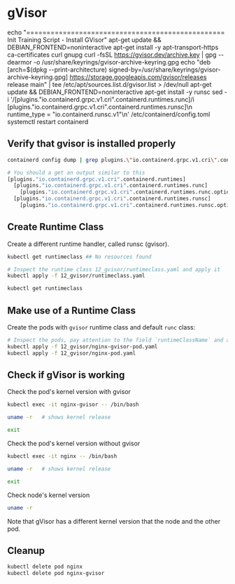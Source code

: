 # gVisor


echo "================================================= Init Training Script - Install GVisor"
apt-get update && DEBIAN_FRONTEND=noninteractive apt-get install -y apt-transport-https ca-certificates curl gnupg
curl -fsSL https://gvisor.dev/archive.key | gpg --dearmor -o /usr/share/keyrings/gvisor-archive-keyring.gpg
echo "deb [arch=$(dpkg --print-architecture) signed-by=/usr/share/keyrings/gvisor-archive-keyring.gpg] https://storage.googleapis.com/gvisor/releases release main" | tee /etc/apt/sources.list.d/gvisor.list > /dev/null
apt-get update && DEBIAN_FRONTEND=noninteractive apt-get install -y runsc
sed -i '/\[plugins."io.containerd.grpc.v1.cri".containerd.runtimes\.runc\]/i \
        [plugins."io.containerd.grpc.v1.cri".containerd.runtimes.runsc]\n          runtime_type = "io.containerd.runsc.v1"\n' /etc/containerd/config.toml
systemctl restart containerd


## Verify that gvisor is installed properly

```bash
containerd config dump | grep plugins.\"io.containerd.grpc.v1.cri\".containerd.runtimes

# You should a get an output similar to this
[plugins."io.containerd.grpc.v1.cri".containerd.runtimes]
  [plugins."io.containerd.grpc.v1.cri".containerd.runtimes.runc]
    [plugins."io.containerd.grpc.v1.cri".containerd.runtimes.runc.options]
  [plugins."io.containerd.grpc.v1.cri".containerd.runtimes.runsc]
    [plugins."io.containerd.grpc.v1.cri".containerd.runtimes.runsc.options]
```

## Create Runtime Class

Create a different runtime handler, called runsc (gvisor).

```bash
kubectl get runtimeclass ## No resources found

# Inspect the runtime class 12_gvisor/runtimeclass.yaml and apply it
kubectl apply -f 12_gvisor/runtimeclass.yaml

kubectl get runtimeclass
```

## Make use of a Runtime Class

Create the pods with `gvisor` runtime class and default `runc` class:

```bash
# Inspect the pods, pay attention to the field `runtimeClassName` and apply both pods
kubectl apply -f 12_gvisor/nginx-gvisor-pod.yaml
kubectl apply -f 12_gvisor/nginx-pod.yaml
```

## Check if gVisor is working

Check the pod's kernel version with gvisor

```bash
kubectl exec -it nginx-gvisor -- /bin/bash

uname -r   # shows kernel release

exit
```

Check the pod's kernel version without gvisor

```bash
kubectl exec -it nginx -- /bin/bash

uname -r   # shows kernel release

exit
```

Check node's kernel version

```bash
uname -r
```

Note that gVisor has a different kernel version that the node and the other pod.

## Cleanup

```bash
kubectl delete pod nginx
kubectl delete pod nginx-gvisor
```
